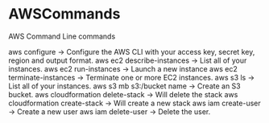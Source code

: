 # AWSCommands
AWS Command Line commands 


  aws configure -> Configure the AWS CLI with your access key, secret key, region and output format.
  aws ec2 describe-instances -> List all of your instances. 
  aws ec2 run-instances -> Launch a new instance
  aws ec2 terminate-instances -> Terminate one or more EC2 instances. 
  aws s3 ls -> List all of your instances. 
  aws s3 mb s3:/bucket name -> Create an S3 bucket. 
  aws cloudformation delete-stack -> Will delete the stack
  aws cloudformation create-stack -> Will create a new stack
  aws iam create-user -> Create a new user
  aws iam delete-user -> Delete the user.
